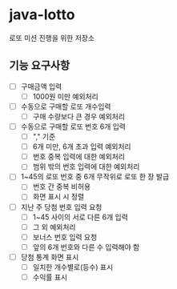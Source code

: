 # java-lotto
로또 미션 진행을 위한 저장소


## 기능 요구사항 
 + [ ] 구매금액 입력
    + [ ] 1000원 미만 예외처리
 + [ ] 수동으로 구매할 로또 개수입력
    + [ ] 구매 수량보다 큰 경우 예외처리
 + [ ] 수동으로 구매할 로또 번호 6개 입력  
    + [ ] "," 기준
    + [ ] 6개 미만, 6개 초과 입력 예외처리
    + [ ] 번호 중복 입력에 대한 예외처리
    + [ ] 범위 밖의 번호 입력에 대한 예외처리
 + [ ] 1~45의 로또 번호 중 6개 무작위로 로또 한 장 발급
    + [ ] 번호 간 중복 비허용
    + [ ] 화면 표시 시 정렬
 + [ ] 지난 주 당첨 번호 입력 요청
    + [ ] 1~45 사이의 서로 다른 6개 입력
    + [ ] 그 외 예외처리
    + [ ] 보너스 번호 입력 요청
    + [ ] 앞의 6개 번호와 다른 수 입력해야 함
 + [ ] 당첨 통계 화면 표시
     + [ ] 일치한 개수별로(등수) 표시
     + [ ] 수익률 표시